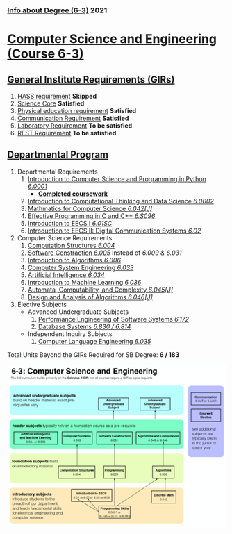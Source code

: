 ### [Info about Degree (6-3)](http://catalog.mit.edu/schools/engineering/electrical-engineering-computer-science/#undergraduatestudytext) 2021

# [Computer Science and Engineering (Course 6-3)](http://catalog.mit.edu/degree-charts/computer-science-engineering-course-6-3/)

## [General Institute Requirements (GIRs)](https://mitadmissions.org/discover/the-mit-education/general-institute-requirements/)

1. [HASS requirement](http://catalog.mit.edu/mit/undergraduate-education/general-institute-requirements/#hassrequirementtext) **Skipped**
1. [Science Core](http://catalog.mit.edu/mit/undergraduate-education/general-institute-requirements/#sciencerequirementtext) **Satisfied**
1. [Physical education requirement](http://catalog.mit.edu/mit/undergraduate-education/general-institute-requirements/#physicaleducationtext) **Satisfied**
1. [Communication Requirement](http://catalog.mit.edu/mit/undergraduate-education/general-institute-requirements/#communicationrequirementtext) **Satisfied**
1. [Laboratory Requirement](http://catalog.mit.edu/mit/undergraduate-education/general-institute-requirements/#laboratoryrequirementtext) **To be satisfied**
1. [REST Requirement](http://catalog.mit.edu/mit/undergraduate-education/general-institute-requirements/#restrequirementtext) **To be satisfied**

## [Departmental Program](http://catalog.mit.edu/degree-charts/computer-science-engineering-course-6-3/)

1. Departmental Requirements
   1. [Introduction to Computer Science and Programming in Python _6.0001_](https://ocw.mit.edu/courses/electrical-engineering-and-computer-science/6-0001-introduction-to-computer-science-and-programming-in-python-fall-2016/)
      - [**Completed coursework**](https://github.com/arcbjorn/intro-cs-python-6.0001)
   1. [Introduction to Computational Thinking and Data Science _6.0002_](https://ocw.mit.edu/courses/electrical-engineering-and-computer-science/6-0002-introduction-to-computational-thinking-and-data-science-fall-2016/)
   1. [Mathmatics for Computer Science _6.042[J]_](https://ocw.mit.edu/courses/electrical-engineering-and-computer-science/6-042j-mathematics-for-computer-science-spring-2015/)
   1. [Effective Programming in C and C++ _6.S096_](https://ocw.mit.edu/courses/electrical-engineering-and-computer-science/6-s096-effective-programming-in-c-and-c-january-iap-2014/)
   3. [Introduction to EECS I _6.01SC_](https://ocw.mit.edu/courses/electrical-engineering-and-computer-science/6-01sc-introduction-to-electrical-engineering-and-computer-science-i-spring-2011/)
   4. [Introduction to EECS II: Digital Communication Systems _6.02_](https://ocw.mit.edu/courses/electrical-engineering-and-computer-science/6-02-introduction-to-eecs-ii-digital-communication-systems-fall-2012/)
1. Computer Science Requirements
   1. [Computation Structures _6.004_](https://ocw.mit.edu/courses/electrical-engineering-and-computer-science/6-004-computation-structures-spring-2017/)
   1. [Software Constraction _6.005_](https://ocw.mit.edu/courses/electrical-engineering-and-computer-science/6-005-software-construction-spring-2016/)
      instead of _6.009 & 6.031_
   1. [Introduction to Algorithms _6.006_](https://ocw.mit.edu/courses/electrical-engineering-and-computer-science/6-006-introduction-to-algorithms-spring-2008/)
   1. [Computer System Engineering _6.033_](https://ocw.mit.edu/courses/electrical-engineering-and-computer-science/6-033-computer-system-engineering-spring-2018/)
   1. [Artificial Intelligence _6.034_](https://ocw.mit.edu/courses/electrical-engineering-and-computer-science/6-034-artificial-intelligence-fall-2010/)
   1. [Introduction to Machine Learning _6.036_](https://ocw.mit.edu/courses/electrical-engineering-and-computer-science/6-036-introduction-to-machine-learning-fall-2020/)
   1. [Automata, Computability, and Complexity _6.045[J]_](https://ocw.mit.edu/courses/electrical-engineering-and-computer-science/6-045j-automata-computability-and-complexity-spring-2011/)
   1. [Design and Analysis of Algorithms _6.046[J]_](https://ocw.mit.edu/courses/electrical-engineering-and-computer-science/6-046j-design-and-analysis-of-algorithms-spring-2015/)
1. Elective Subjects
   - Advanced Undergraduate Subjects
     1. [Performance Engineering of Software Systems _6.172_](https://ocw.mit.edu/courses/electrical-engineering-and-computer-science/6-172-performance-engineering-of-software-systems-fall-2018/)
     1. [Database Systems _6.830 / 6.814_](https://ocw.mit.edu/courses/electrical-engineering-and-computer-science/6-830-database-systems-fall-2010/)
   - Independent Inquiry Subjects
     1. [Computer Language Engineering _6.035_](https://ocw.mit.edu/courses/electrical-engineering-and-computer-science/6-035-computer-language-engineering-spring-2010/)

Total Units Beyond the GIRs Required for SB Degree: **6 / 183**

![](mit-6-3-roadmap.jpg)
